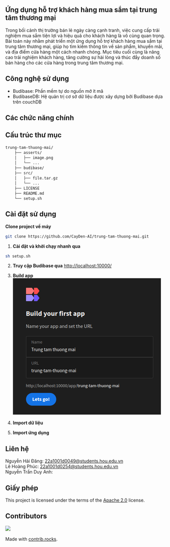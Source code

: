 ## Ứng dụng hỗ trợ khách hàng mua sắm tại trung tâm thương mại

Trong bối cảnh thị trường bán lẻ ngày càng cạnh tranh, việc cung cấp trải nghiệm mua sắm tiện lợi và hiệu quả cho khách hàng là vô cùng quan trọng. Bài toán này nhằm phát triển một ứng dụng hỗ trợ khách hàng mua sắm tại trung tâm thương mại, giúp họ tìm kiếm thông tin về sản phẩm, khuyến mãi, và địa điểm cửa hàng một cách nhanh chóng. Mục tiêu cuối cùng là nâng cao trải nghiệm khách hàng, tăng cường sự hài lòng và thúc đẩy doanh số bán hàng cho các cửa hàng trong trung tâm thương mại.

## Công nghệ sử dụng

- Budibase: Phần mềm tự do nguồn mở ít mã
- BudibaseDB: Hệ quản trị cơ sở dữ liệu được xây dựng bởi Budibase dựa trên couchDB

## Các chức năng chính

## Cấu trúc thư mục
```text
trung-tam-thuong-mai/
    ├── asserts/
    │   ├── image.png
    │   └── ...
    ├── budibase/
    ├── src/
    │   ├── file.tar.gz
    │   └── ...
    ├── LICENSE
    ├── README.md
    └── setup.sh
```

## Cài đặt sử dụng

**Clone project về máy**
```bash
git clone https://github.com/CayDen-AI/trung-tam-thuong-mai.git
```

1. **Cài đặt và khởi chạy nhanh qua**
```bash
sh setup.sh
```

2. **Truy cập Budibase qua** <http://localhost:10000/>

3. **Build app**<br>
![Build Budibase app](./asserts/build-budibase-app.png)

4. **Import dữ liệu**

5. **Import ứng dụng**

## Liên hệ

Nguyễn Hải Đăng: 22a1001d0049@students.hou.edu.vn<br>
Lê Hoàng Phúc: 22a1001d0254@students.hou.edu.vn<br>
Nguyễn Trần Duy Anh:<br> 

## Giấy phép

This project is licensed under the terms of the [Apache 2.0](./LICENSE) license.

## Contributors

<a href="https://github.com/CayDen-AI/trung-tam-thuong-mai/graphs/contributors">
  <img src="https://contrib.rocks/image?repo=CayDen-AI/trung-tam-thuong-mai" />
</a>

Made with [contrib.rocks](https://contrib.rocks).